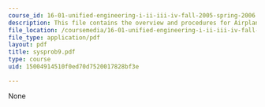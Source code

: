 ```yaml
---
course_id: 16-01-unified-engineering-i-ii-iii-iv-fall-2005-spring-2006
description: This file contains the overview and procedures for Airplane Construction.
file_location: /coursemedia/16-01-unified-engineering-i-ii-iii-iv-fall-2005-spring-2006/15004914510f0ed70d7520017828bf3e_sysprob9.pdf
file_type: application/pdf
layout: pdf
title: sysprob9.pdf
type: course
uid: 15004914510f0ed70d7520017828bf3e

---
```

None